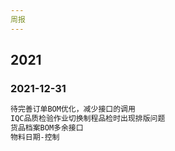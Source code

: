 ```yaml
---
周报
---
```


## 2021


### 2021-12-31
```bash
待完善订单BOM优化，减少接口的调用
IQC品质检验作业切换制程品检时出现排版问题
货品档案BOM多余接口
物料日期-控制
```